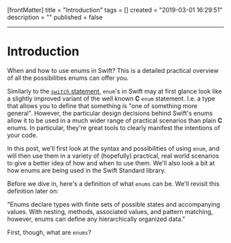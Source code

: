 [frontMatter]
title = "Introduction"
tags = []
created = "2019-03-01 16:29:51"
description = ""
published = false

---

# Introduction

When and how to use enums in Swift? This is a detailed practical
overview of all the possibilities enums can offer you.

Similarly to the [`switch`
statement](apv::switch),
`enum`\'s in Swift may at first glance look like a slightly improved
variant of the well known **C** `enum` statement. I.e. a type that
allows you to define that something is \"one of something more
general\". However, the particular design
decisions behind Swift\'s enums allow it to be used in a much wider
range of practical scenarios than plain **C** enums. In particular,
they\'re great tools to clearly manifest the intentions of your code.

In this post, we\'ll first look at the syntax and possibilities of using
`enum`, and will then use them in a variety of (hopefully) practical,
real world scenarios to give a better idea of how and when to use them.
We\'ll also look a bit at how enums are being used in the Swift Standard
library.

Before we dive in, here\'s a definition of what `enums` can be. We\'ll
revisit this definition later on:

\"Enums declare types with finite sets of possible states and
accompanying values. With nesting, methods, associated values, and
pattern matching, however, enums can define any hierarchically organized
data.\"

First, though, what are `enums`?
